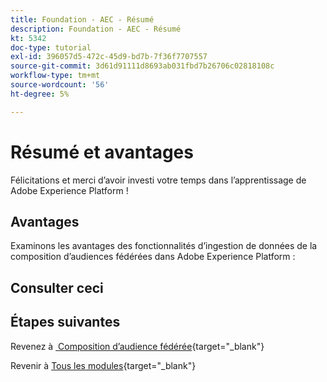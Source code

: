 ```yaml
---
title: Foundation - AEC - Résumé
description: Foundation - AEC - Résumé
kt: 5342
doc-type: tutorial
exl-id: 396057d5-472c-45d9-bd7b-7f36f7707557
source-git-commit: 3d61d91111d8693ab031fbd7b26706c02818108c
workflow-type: tm+mt
source-wordcount: '56'
ht-degree: 5%

---
```


# Résumé et avantages

Félicitations et merci d’avoir investi votre temps dans l’apprentissage de Adobe Experience Platform !

## Avantages

Examinons les avantages des fonctionnalités d’ingestion de données de la composition d’audiences fédérées dans Adobe Experience Platform :

## Consulter ceci

## Étapes suivantes

Revenez à [&#x200B; Composition d’audience fédérée &#x200B;](./fac.md){target="_blank"}

Revenir à [Tous les modules](./../../../../overview.md){target="_blank"}

